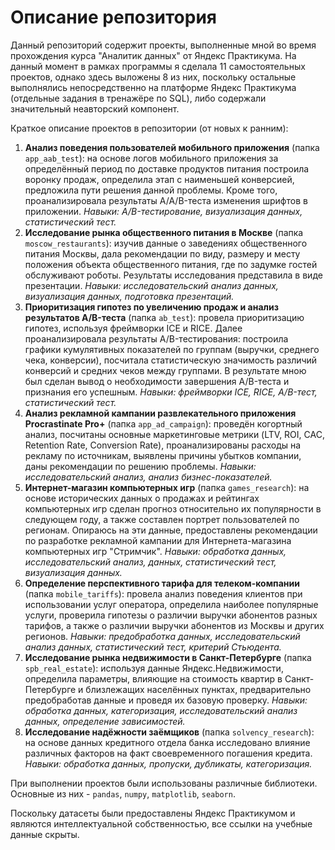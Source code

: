 # Описание репозитория
Данный репозиторий содержит проекты, выполненные мной во время прохождения курса "Аналитик данных" от Яндекс Практикума. На данный момент в рамках программы я сделала 11 самостоятельных проектов, однако здесь выложены 8 из них, поскольку остальные выполнялись непосредственно на платформе Яндекс Практикума (отдельные задания в тренажёре по SQL), либо содержали значительный неавторский компонент.

Краткое описание проектов в репозитории (от новых к ранним):
1. **Анализ поведения пользователей мобильного приложения** (папка `app_aab_test`): на основе логов мобильного приложения за определённый период по доставке продуктов питания построила воронку продаж, определила этап с наименьшей конверсией, предложила пути решения данной проблемы. Кроме того, проанализировала результаты A/A/B-теста изменения шрифтов в приложении. *Навыки: A/B-тестирование, визуализация данных, статистический тест.*
2. **Исследование рынка общественного питания в Москве** (папка `moscow_restaurants`): изучив данные о заведениях общественного питания Москвы, дала рекомендации по виду, размеру и месту положения объекта общественного питания, где по задумке гостей обслуживают роботы. Результаты исследования представила в виде презентации. *Навыки: исследовательский анализ данных, визуализация данных, подготовка презентаций.*
3. **Приоритизация гипотез по увеличению продаж и анализ результатов A/B-теста** (папка `ab_test`): провела приоритизацию гипотез, используя фреймворки ICE и RICE. Далее проанализировала результаты A/B-тестирования: построила графики кумулятивных показателей по группам (выручки, среднего чека, конверсии), посчитала статистическую значимость различий конверсий и средних чеков между группами. В результате мною был сделан вывод о необходимости завершения A/B-теста и признания его успешным. *Навыки: фреймворки ICE, RICE, A/B-тест, статистический тест.*
4. **Анализ рекламной кампании развлекательного приложения Procrastinate Pro+** (папка `app_ad_campaign`): проведён когортный анализ, посчитаны основные маркетинговые метрики (LTV, ROI, CAC, Retention Rate, Conversion Rate), проанализированы расходы на рекламу по источникам, выявлены причины убытков компании, даны рекомендации по решению проблемы. *Навыки: исследовательский анализ, анализ бизнес-показателей.*
5. **Интернет-магазин компьютерных игр** (папка `games_research`): на основе исторических данных о продажах и рейтингах компьютерных игр сделан прогноз относительно их популярности в следующем году, а также составлен портрет пользователей по регионам. Опираюсь на эти данные, предоставлены рекомендации по разработке рекламной кампании для Интернета-магазина компьютерных игр "Стримчик". *Навыки: обработка данных, исследовательский анализ, данных, статистический тест, визуализация данных.*
6. **Определение перспективного тарифа для телеком-компании** (папка `mobile_tariffs`): провела анализ поведения клиентов при использовании услуг оператора, определила наиболее популярные услуги, проверила гипотезы о различии выручки абонентов разных тарифов, а также о различии выручки абонентов из Москвы и других регионов. *Навыки: предобработка данных, исследовательский анализ данных, статистический тест, критерий Стьюдента.*
7. **Исследование рынка недвижимости в Санкт-Петербурге** (папка `spb_real_estate`): используя данные Яндекс.Недвижимости, определила параметры, влияющие на стоимость квартир в Санкт-Петербурге и близлежащих населённых пунктах, предварительно предобработав данные и проведя их базовую проверку. *Навыки: обработка данных, категоризация, исследовательский анализ данных, определение зависимостей.*
8. **Исследование надёжности заёмщиков** (папка `solvency_research`): на основе данных кредитного отдела банка исследовано влияние различных факторов на факт своевременного погашения кредита. *Навыки: обработка данных, пропуски, дубликаты, категоризация.*

При выполнении проектов были использованы различные библиотеки. Основные из них - `pandas`, `numpy`, `matplotlib`, `seaborn`.

Поскольку датасеты были предоставлены Яндекс Практикумом и являются интеллектуальной собственностью, все ссылки на учебные данные скрыты.